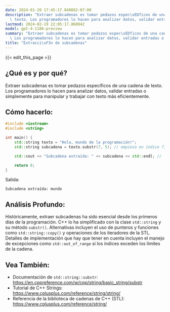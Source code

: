 ```yaml
---
date: 2024-01-20 17:45:17.840882-07:00
description: "Extraer subcadenas es tomar pedazos espec\xEDficos de una cadena de\
  \ texto. Los programadores lo hacen para analizar datos, validar entradas o simplemente\u2026"
lastmod: 2024-02-19 22:05:17.868942
model: gpt-4-1106-preview
summary: "Extraer subcadenas es tomar pedazos espec\xEDficos de una cadena de texto.\
  \ Los programadores lo hacen para analizar datos, validar entradas o simplemente\u2026"
title: "Extracci\xF3n de subcadenas"
---
```


{{< edit_this_page >}}

## ¿Qué es y por qué?
Extraer subcadenas es tomar pedazos específicos de una cadena de texto. Los programadores lo hacen para analizar datos, validar entradas o simplemente para manipular y trabajar con texto más eficientemente.

## Cómo hacerlo:
```cpp
#include <iostream>
#include <string>

int main() {
    std::string texto = "Hola, mundo de la programación!";
    std::string subcadena = texto.substr(7, 5); // empieza en índice 7, longitud 5

    std::cout << "Subcadena extraída: " << subcadena << std::endl; // 'mundo'

    return 0;
}
```
Salida:
```
Subcadena extraída: mundo
```

## Análisis Profundo:
Históricamente, extraer subcadenas ha sido esencial desde los primeros días de la programación. C++ lo ha simplificado con la clase `std::string` y su método `substr()`. Alternativas incluyen el uso de punteros y funciones como `std::string::copy()` y operaciones de los iteradores de la STL. Detalles de implementación que hay que tener en cuenta incluyen el manejo de excepciones como `std::out_of_range` si los índices exceden los límites de la cadena.

## Vea También:
- Documentación de `std::string::substr`: https://en.cppreference.com/w/cpp/string/basic_string/substr
- Tutorial de C++ Strings: https://www.cplusplus.com/reference/string/string/
- Referencia de la biblioteca de cadenas de C++ (STL): https://www.cplusplus.com/reference/string/
